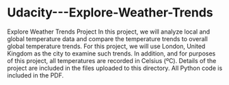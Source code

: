# Udacity---Explore-Weather-Trends
Explore Weather Trends Project
In this project, we will analyze local and global temperature data and compare the temperature trends
to overall global temperature trends. For this project, we will use London, United Kingdom as the city to
examine such trends.
In addition, and for purposes of this project, all temperatures are recorded in Celsius (ºC).
Details of the project are included in the files uploaded to this directory.  All Python code is included in the PDF.
